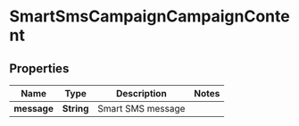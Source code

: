 

# SmartSmsCampaignCampaignContent


## Properties

| Name | Type | Description | Notes |
|------------ | ------------- | ------------- | -------------|
|**message** | **String** | Smart SMS message |  |



